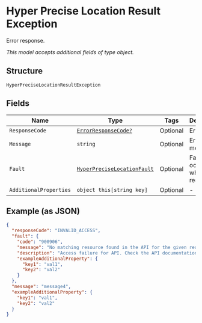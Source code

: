 
# Hyper Precise Location Result Exception

Error response.

*This model accepts additional fields of type object.*

## Structure

`HyperPreciseLocationResultException`

## Fields

| Name | Type | Tags | Description |
|  --- | --- | --- | --- |
| `ResponseCode` | [`ErrorResponseCode?`](../../doc/models/error-response-code.md) | Optional | Error Code. |
| `Message` | `string` | Optional | Error message. |
| `Fault` | [`HyperPreciseLocationFault`](../../doc/models/hyper-precise-location-fault.md) | Optional | Fault occurred while responding. |
| `AdditionalProperties` | `object this[string key]` | Optional | - |

## Example (as JSON)

```json
{
  "responseCode": "INVALID_ACCESS",
  "fault": {
    "code": "900906",
    "message": "No matching resource found in the API for the given request",
    "description": "Access failure for API. Check the API documentation and add a proper REST resource path to the invocation URL.",
    "exampleAdditionalProperty": {
      "key1": "val1",
      "key2": "val2"
    }
  },
  "message": "message4",
  "exampleAdditionalProperty": {
    "key1": "val1",
    "key2": "val2"
  }
}
```

